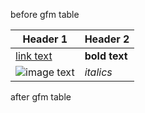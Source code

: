 before gfm table

|Header 1|Header 2|
|-----------|-----------|
|[link text](https://www.google.com)|**bold text**|
|![image text](image.png "hint")|*italics*|

after gfm table
